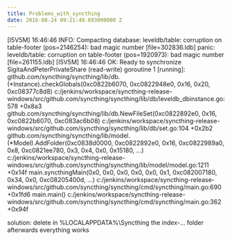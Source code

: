 ```yaml
---
title: Problems_with_syncthing
date: 2016-08-24 09:21:49.693000000 Z
---
```


[I5V5M] 16:46:46 INFO: Compacting database: leveldb/table: corruption on table-footer (pos=2146254): bad magic number [file=302836.ldb]
panic: leveldb/table: corruption on table-footer (pos=1920973): bad magic number [file=261155.ldb]
[I5V5M] 16:46:46 OK: Ready to synchronize SigitaAndPeterPrivateShare (read-write)
goroutine 1 [running]:
github.com/syncthing/syncthing/lib/db.(*Instance).checkGlobals(0xc0822b6070, 0xc0822948e0, 0x16, 0x20, 0xc08377c8d8)
	c:/jenkins/workspace/syncthing-release-windows/src/github.com/syncthing/syncthing/lib/db/leveldb_dbinstance.go:578 +0x8a3
github.com/syncthing/syncthing/lib/db.NewFileSet(0xc0822892e0, 0x16, 0xc0822b6070, 0xc083ac6b08)
	c:/jenkins/workspace/syncthing-release-windows/src/github.com/syncthing/syncthing/lib/db/set.go:104 +0x2b2
github.com/syncthing/syncthing/lib/model.(*Model).AddFolder(0xc0838d0000, 0xc0822892e0, 0x16, 0xc0822989a0, 0x8, 0xc0821ee780, 0x3, 0x4, 0x0, 0x15180, ...)
	c:/jenkins/workspace/syncthing-release-windows/src/github.com/syncthing/syncthing/lib/model/model.go:1211 +0x14f
main.syncthingMain(0x0, 0x0, 0x0, 0x0, 0x0, 0x1, 0xc082007180, 0x34, 0x0, 0xc08205400d, ...)
	c:/jenkins/workspace/syncthing-release-windows/src/github.com/syncthing/syncthing/cmd/syncthing/main.go:690 +0x1fd6
main.main()
	c:/jenkins/workspace/syncthing-release-windows/src/github.com/syncthing/syncthing/cmd/syncthing/main.go:362 +0x94f

solution: delete in %LOCALAPPDATA%\Syncthing the index-... folder afterwards everything works